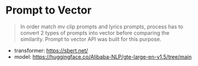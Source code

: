 # Prompt to Vector

> In order match mv clip prompts and lyrics prompts, process has to convert 2 types of prompts into vector before comparing the similarity. Prompt to vector API was built for this purpose.

* transformer: https://sbert.net/
* model: https://huggingface.co/Alibaba-NLP/gte-large-en-v1.5/tree/main